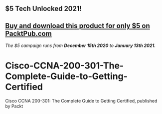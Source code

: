 ## $5 Tech Unlocked 2021!
[Buy and download this product for only $5 on PacktPub.com](https://www.packtpub.com/)
-----
*The $5 campaign         runs from __December 15th 2020__ to __January 13th 2021.__*

# Cisco-CCNA-200-301-The-Complete-Guide-to-Getting-Certified
Cisco CCNA 200-301: The Complete Guide to Getting Certified, published by Packt
